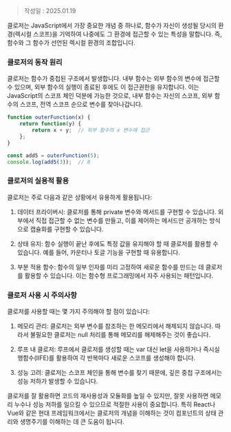 >작성일 : 2025.01.19

클로저는 JavaScript에서 가장 중요한 개념 중 하나로, 함수가 자신이 생성될 당시의 환경(렉시컬 스코프)을 기억하여 나중에도 그 환경에 접근할 수 있는 특성을 말합니다. 즉, 함수와 그 함수가 선언된 렉시컬 환경의 조합입니다.

### 클로저의 동작 원리

클로저는 함수가 중첩된 구조에서 발생합니다. 내부 함수는 외부 함수의 변수에 접근할 수 있으며, 외부 함수의 실행이 종료된 후에도 이 접근권한을 유지합니다. 이는 JavaScript의 스코프 체인 덕분에 가능한 것으로, 내부 함수는 자신의 스코프, 외부 함수의 스코프, 전역 스코프 순으로 변수를 찾아나갑니다.

```javascript
function outerFunction(x) {
    return function(y) {
        return x + y;  // 외부 함수의 x 변수에 접근
    };
}

const add5 = outerFunction(5);
console.log(add5(3));  // 8
```

### 클로저의 실용적 활용

클로저는 주로 다음과 같은 상황에서 유용하게 활용됩니다:

1. 데이터 프라이버시: 클로저를 통해 private 변수와 메서드를 구현할 수 있습니다. 외부에서 직접 접근할 수 없는 변수를 만들고, 이를 제어하는 메서드만 공개하는 방식으로 캡슐화를 구현할 수 있습니다.

2. 상태 유지: 함수 실행이 끝난 후에도 특정 값을 유지해야 할 때 클로저를 활용할 수 있습니다. 예를 들어, 카운터나 토글 기능을 구현할 때 유용합니다.

3. 부분 적용 함수: 함수의 일부 인자를 미리 고정하여 새로운 함수를 만드는 데 클로저를 활용할 수 있습니다. 이는 함수형 프로그래밍에서 자주 사용되는 패턴입니다.

### 클로저 사용 시 주의사항

클로저를 사용할 때는 몇 가지 주의해야 할 점이 있습니다:

1. 메모리 관리: 클로저는 외부 변수를 참조하는 한 메모리에서 해제되지 않습니다. 따라서 불필요한 클로저는 null 처리를 통해 메모리를 해제해주는 것이 좋습니다.

2. 루프 내 클로저: 루프에서 클로저를 생성할 때는 var 대신 let을 사용하거나 즉시실행함수(IIFE)를 활용하여 각 반복마다 새로운 스코프를 생성해야 합니다.

3. 성능 고려: 클로저는 스코프 체인을 통해 변수를 찾기 때문에, 깊은 중첩 구조에서는 성능 저하가 발생할 수 있습니다.

클로저를 잘 활용하면 코드의 재사용성과 모듈화를 높일 수 있지만, 잘못 사용하면 메모리 누수나 성능 저하를 일으킬 수 있으므로 적절한 사용이 중요합니다. 특히 React나 Vue와 같은 현대 프레임워크에서는 클로저의 개념을 이해하는 것이 컴포넌트의 상태 관리와 생명주기를 이해하는 데 큰 도움이 됩니다.